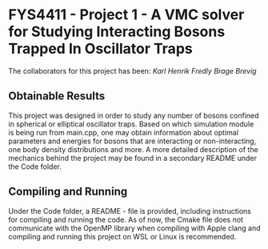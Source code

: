 FYS4411 - Project 1 - A VMC solver for Studying Interacting Bosons Trapped In Oscillator Traps
================================================================================================

The collaborators for this project has been:
*Karl Henrik Fredly*
*Brage Brevig*

## Obtainable Results
This project was designed in order to study any number of bosons confined in spherical or elliptical oscillator traps. Based on which simulation module is being run from main.cpp, one may obtain information about optimal parameters and energies for bosons that are interacting or non-interacting, one body density distributions and more. A more detailed description of the mechanics behind the project may be found in a secondary README under the Code folder.

## Compiling and Running

Under the Code folder, a README - file is provided, including instructions for compiling and running the code. As of now, the Cmake file does not communicate with the OpenMP library when compiling with Apple clang and compiling and running this project on WSL or Linux is recommended.


